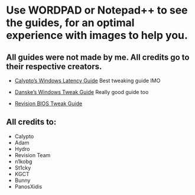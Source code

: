 # Use WORDPAD or Notepad++ to see the guides, for an optimal experience with images to help you.

## All guides were not made by me. All credits go to their respective creators.

- [Calypto’s Windows Latency Guide](https://docs.google.com/document/d/1c2-lUJq74wuYK1WrA_bIvgb89dUN0sj8-hO3vqmrau4/edit) Best tweaking guide IMO

- [Danske’s Windows Tweak Guide](https://docs.google.com/document/d/14peRQj9tOLkGvNohbJJcuQ5ItwmrbUMzMnWHmN-rfkE/edit) Really good guide too

- [Revision BIOS Tweak Guide](https://bit.ly/37wvMwv)

## All credits to:

- Calypto
- Adam
- Hydro
- Revision Team
- n1kobg
- St1cky
- KGCT
- Bunny
- PanosXidis

